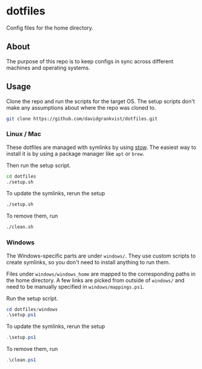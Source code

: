 # dotfiles
Config files for the home directory.

## About
The purpose of this repo is to keep configs in sync across different machines and operating systems.

## Usage

Clone the repo and run the scripts for the target OS. The setup scripts don't make any assumptions about where the repo was cloned to.

```bash
git clone https://github.com/davidgrankvist/dotfiles.git
```

### Linux / Mac
These dotfiles are managed with symlinks by using [stow](https://www.gnu.org/software/stow/). The easiest way to install it is by using a package manager like `apt` or `brew`.

Then run the setup script.
```bash
cd dotfiles
./setup.sh
```

To update the symlinks, rerun the setup
```bash
./setup.sh
```

To remove them, run
```bash
./clean.sh
```

### Windows

The Windows-specific parts are under `windows/`. They use custom scripts to create symlinks, so you don't need to install anything to run them.

Files under `windows/windows_home` are mapped to the corresponding paths in the home directory. A few links are picked from outside of `windows/` and need to be manually specified in `windows/mappings.ps1`.

Run the setup script.
```powershell
cd dotfiles/windows
.\setup.ps1
```

To update the symlinks, rerun the setup
```powershell
.\setup.ps1
```

To remove them, run
```powershell
.\clean.ps1
```
